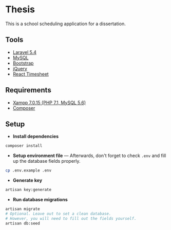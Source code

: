 # Thesis
This is a school scheduling application for a dissertation.

## Tools
- [Laravel 5.4](laravel.com)
- [MySQL](https://www.mysql.com/)
- [Bootstrap](http://getbootstrap.com/)
- [jQuery](https://jquery.com/)
- [React Timesheet](github.com/srph/react-timesheet)

## Requirements
- [Xampp 7.0.15 (PHP 7.1, MySQL 5.6)](https://www.apachefriends.org/index.html)
- [Composer](https://getcomposer.org/doc/00-intro.md#installation-windows)

## Setup
- **Install dependencies**
```bash
composer install
```

- **Setup environment file** &mdash; Afterwards, don't forget to check `.env` and fill up the database fields properly.
```bash
cp .env.example .env
```

- **Generate key**
```bash
artisan key:generate
```

- **Run database migrations**
```bash
artisan migrate
# Optional. Leave out to set a clean database.
# However, you will need to fill out the fields yourself.
artisan db:seed
```